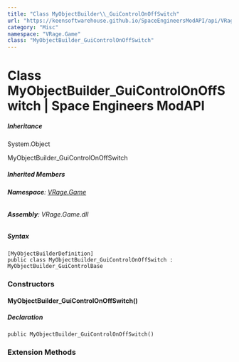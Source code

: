 ```yaml
---
title: "Class MyObjectBuilder\\_GuiControlOnOffSwitch"
url: "https://keensoftwarehouse.github.io/SpaceEngineersModAPI/api/VRage.Game.MyObjectBuilder_GuiControlOnOffSwitch.html"
category: "Misc"
namespace: "VRage.Game"
class: "MyObjectBuilder_GuiControlOnOffSwitch"
---
```


# Class MyObjectBuilder\_GuiControlOnOffSwitch | Space Engineers ModAPI

##### Inheritance

System.Object

MyObjectBuilder\_GuiControlOnOffSwitch

##### Inherited Members

###### **Namespace**: [VRage.Game](https://keensoftwarehouse.github.io/SpaceEngineersModAPI/api/VRage.Game.html)

###### **Assembly**: VRage.Game.dll

##### Syntax

```
[MyObjectBuilderDefinition]
public class MyObjectBuilder_GuiControlOnOffSwitch : MyObjectBuilder_GuiControlBase
```

### Constructors

#### MyObjectBuilder\_GuiControlOnOffSwitch()

##### Declaration

```
public MyObjectBuilder_GuiControlOnOffSwitch()
```

### Extension Methods